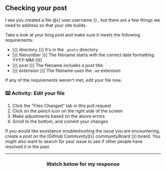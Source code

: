 ## Checking your post

I see you created a file @{{ user.username }} , but there are a few things we need to address so that your site builds.

Take a look at your blog post and make sure it meets the following requirements:

- [{{ directory }}] It's in the `_posts` directory
- [{{ filenumber }}] The filename starts with the correct date formatting: YYYY-MM-DD
- [{{ post }}] The filename includes a post title
- [{{ extension }}] The filename uses the `.md` extension

If any of the requirements weren't met, edit your file now.

### :keyboard: Activity: Edit your file

1. Click the "Files Changed" tab in this pull request
1. Click on the pencil icon on the right side of the screen
1. Make adjustments based on the above errors
1. Scroll to the bottom, and commit your changes

If you would like assistance troubleshooting the issue you are encountering, create a post on the [GitHub Community]({{ communityBoard }}) board. You might also want to search for your issue to see if other people have resolved it in the past.

<hr>
<h3 align="center">Watch below for my response</h3>